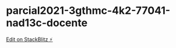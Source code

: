 # parcial2021-3gthmc-4k2-77041-nad13c-docente

[Edit on StackBlitz ⚡️](https://stackblitz.com/edit/parcial2021-3gthmc-4k2-77041-nad13c-docente)